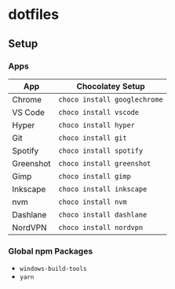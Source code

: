# dotfiles

## Setup

### Apps
App | Chocolatey Setup
-|-
Chrome | `choco install googlechrome`
VS Code | `choco install vscode`
Hyper | `choco install hyper`
Git | `choco install git`
Spotify | `choco install spotify`
Greenshot | `choco install greenshot`
Gimp | `choco install gimp`
Inkscape | `choco install inkscape`
nvm | `choco install nvm`
Dashlane | `choco install dashlane`
NordVPN | `choco install nordvpn`

### Global npm Packages
- `windows-build-tools`
- `yarn`
